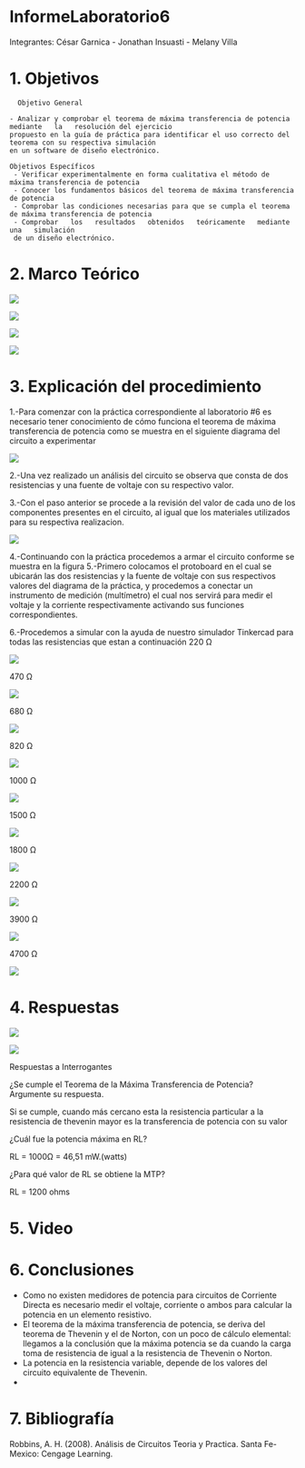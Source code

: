 # InformeLaboratorio6

Integrantes: César Garnica - Jonathan Insuasti - Melany Villa

# 1. Objetivos 

      Objetivo General
     
    - Analizar y comprobar el teorema de máxima transferencia de potencia  mediante   la   resolución del ejercicio
    propuesto en la guía de práctica para identificar el uso correcto del teorema con su respectiva simulación 
    en un software de diseño electrónico.
    
    Objetivos Específicos
     - Verificar experimentalmente en forma cualitativa el método de máxima transferencia de potencia 
     - Conocer los fundamentos básicos del teorema de máxima transferencia de potencia
     - Comprobar las condiciones necesarias para que se cumpla el teorema de máxima transferencia de potencia
     - Comprobar   los   resultados   obtenidos   teóricamente   mediante   una   simulación  
     de un diseño electrónico.

    
# 2. Marco Teórico

![](https://github.com/mjvilla1/ImagenesLab6/blob/main/maxima%20transferencia%20de%20potencia.PNG)

![](https://github.com/mjvilla1/ImagenesLab6/blob/main/Tabla%20%236.PNG)

![](https://github.com/mjvilla1/ImagenesLab6/blob/main/Tabla%20%236.1.PNG)

![](https://github.com/mjvilla1/ImagenesLab6/blob/main/Tabla%20%236.2.PNG)
# 3. Explicación  del procedimiento

1.-Para comenzar con la práctica correspondiente al laboratorio #6 es necesario tener conocimiento de cómo funciona el teorema de máxima transferencia de potencia 
como se muestra en el siguiente diagrama del circuito a experimentar 

![](https://github.com/mjvilla1/ImagenesLab6/blob/main/Circuito%20MTP.PNG)

2.-Una vez realizado un análisis del circuito se observa que consta de dos resistencias y una fuente de voltaje 
con su respectivo valor.


3.-Con el paso anterior se procede a la revisión del valor de cada uno de los componentes presentes en el circuito, 
al igual que los materiales utilizados para su respectiva realizacion. 

![](https://github.com/mjvilla1/ImagenesLab6/blob/main/Materiales%20MTP.PNG)

4.-Continuando con la práctica procedemos a armar el circuito conforme se muestra en la figura 
5.-Primero colocamos el protoboard en el cual se ubicarán las dos resistencias y la fuente de voltaje con sus respectivos valores del diagrama de la práctica, y procedemos a conectar un instrumento de medición (multímetro) el cual nos servirá para medir 
el voltaje y la corriente respectivamente activando sus funciones correspondientes.

6.-Procedemos a simular con la ayuda de nuestro simulador Tinkercad para todas las resistencias que estan a continuación 
220 Ω

![](https://github.com/mjvilla1/ImagenesLab6/blob/main/220%20Ohm.PNG)

470 Ω

![](https://github.com/mjvilla1/ImagenesLab6/blob/main/470%20Ohms.PNG)

680 Ω

![](https://github.com/mjvilla1/ImagenesLab6/blob/main/680%20Ohms.PNG)


820 Ω

![](https://github.com/mjvilla1/ImagenesLab6/blob/main/820%20Ohms.PNG)

1000 Ω

![](https://github.com/mjvilla1/ImagenesLab6/blob/main/1000%20Ohms.PNG)

1500 Ω

![](https://github.com/mjvilla1/ImagenesLab6/blob/main/1500%20Ohms.PNG)

1800 Ω

![](https://github.com/mjvilla1/ImagenesLab6/blob/main/Resistencia%20de%201800.PNG)

2200 Ω

![](https://github.com/mjvilla1/ImagenesLab6/blob/main/Resistencia%20de%202200.PNG)

3900 Ω

![](https://github.com/mjvilla1/ImagenesLab6/blob/main/Resistencia%20de%203900.PNG)

4700 Ω

![](https://github.com/mjvilla1/ImagenesLab6/blob/main/Resistencia%20de%204700.PNG)


#  4. Respuestas 

![](https://github.com/mjvilla1/ImagenesLab6/blob/main/Resistencias%201-5.PNG)

![](https://github.com/mjvilla1/ImagenesLab6/blob/main/MTP%206-10%20Resistencias.PNG)

Respuestas a Interrogantes

¿Se cumple el Teorema de la Máxima Transferencia de Potencia? Argumente su respuesta.

Si se cumple, cuando más cercano esta la resistencia particular a la resistencia de thevenin mayor es la transferencia 
de potencia con su valor

¿Cuál fue la potencia máxima en RL?

RL = 1000Ω = 46,51 mW.(watts)

¿Para qué valor de RL se obtiene la MTP?

RL = 1200 ohms

# 5. Video



# 6. Conclusiones

- Como no existen medidores de potencia para circuitos de Corriente Directa es necesario medir el voltaje, 
corriente o ambos para calcular la potencia en un elemento resistivo.
- El teorema de la máxima transferencia de potencia, se deriva del teorema de Thevenin y el de Norton, 
con un poco de cálculo elemental: llegamos a la conclusión que la máxima potencia se da cuando la carga toma de 
resistencia de igual a la resistencia de Thevenin o Norton.
- La potencia en la resistencia variable, depende de los valores del circuito equivalente de Thevenin.
- 

# 7. Bibliografía 

Robbins, A. H. (2008). Análisis de Circuitos Teoria y Practica. Santa Fe-Mexico: Cengage Learning.
